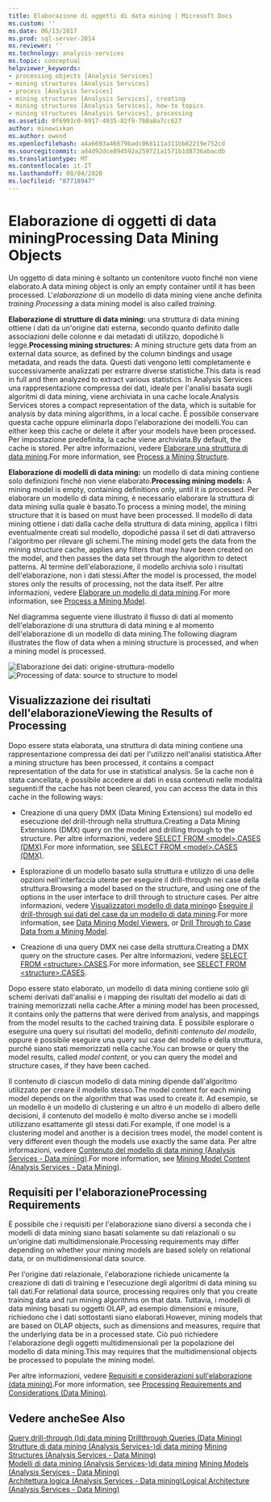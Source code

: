 ```yaml
---
title: Elaborazione di oggetti di data mining | Microsoft Docs
ms.custom: ''
ms.date: 06/13/2017
ms.prod: sql-server-2014
ms.reviewer: ''
ms.technology: analysis-services
ms.topic: conceptual
helpviewer_keywords:
- processing objects [Analysis Services]
- mining structures [Analysis Services]
- process [Analysis Services]
- mining structures [Analysis Services], creating
- mining structures [Analysis Services], how-to topics
- mining structures [Analysis Services], processing
ms.assetid: 0f6993c0-0917-4935-82f9-7b8a8a7cc627
author: minewiskan
ms.author: owend
ms.openlocfilehash: a4a6693a46679badc068111a311bb82219e752cd
ms.sourcegitcommit: ad4d92dce894592a259721a1571b1d8736abacdb
ms.translationtype: MT
ms.contentlocale: it-IT
ms.lasthandoff: 08/04/2020
ms.locfileid: "87718947"
---
```

# <a name="processing-data-mining-objects"></a><span data-ttu-id="da29f-102">Elaborazione di oggetti di data mining</span><span class="sxs-lookup"><span data-stu-id="da29f-102">Processing Data Mining Objects</span></span>
  <span data-ttu-id="da29f-103">Un oggetto di data mining è soltanto un contenitore vuoto finché non viene elaborato.</span><span class="sxs-lookup"><span data-stu-id="da29f-103">A data mining object is only an empty container until it has been processed.</span></span> <span data-ttu-id="da29f-104">L'*elaborazione* di un modello di data mining viene anche definita *training*.</span><span class="sxs-lookup"><span data-stu-id="da29f-104">*Processing* a data mining model is also called *training*.</span></span>  
  
 <span data-ttu-id="da29f-105">**Elaborazione di strutture di data mining:** una struttura di data mining ottiene i dati da un'origine dati esterna, secondo quanto definito dalle associazioni delle colonne e dai metadati di utilizzo, dopodiché li legge.</span><span class="sxs-lookup"><span data-stu-id="da29f-105">**Processing mining structures:** A mining structure gets data from an external data source, as defined by the column bindings and usage metadata, and reads the data.</span></span> <span data-ttu-id="da29f-106">Questi dati vengono letti completamente e successivamente analizzati per estrarre diverse statistiche.</span><span class="sxs-lookup"><span data-stu-id="da29f-106">This data is read in full and then analyzed to extract various statistics.</span></span> <span data-ttu-id="da29f-107">In Analysis Services una rappresentazione compressa dei dati, ideale per l'analisi basata sugli algoritmi di data mining, viene archiviata in una cache locale.</span><span class="sxs-lookup"><span data-stu-id="da29f-107">Analysis Services stores a compact representation of the data, which is suitable for analysis by data mining algorithms, in a local cache.</span></span> <span data-ttu-id="da29f-108">È possibile conservare questa cache oppure eliminarla dopo l'elaborazione dei modelli.</span><span class="sxs-lookup"><span data-stu-id="da29f-108">You can either keep this cache or delete it after your models have been processed.</span></span> <span data-ttu-id="da29f-109">Per impostazione predefinita, la cache viene archiviata.</span><span class="sxs-lookup"><span data-stu-id="da29f-109">By default, the cache is stored.</span></span> <span data-ttu-id="da29f-110">Per altre informazioni, vedere [Elaborare una struttura di data mining](process-a-mining-structure.md).</span><span class="sxs-lookup"><span data-stu-id="da29f-110">For more information, see [Process a Mining Structure](process-a-mining-structure.md).</span></span>  
  
 <span data-ttu-id="da29f-111">**Elaborazione di modelli di data mining:** un modello di data mining contiene solo definizioni finché non viene elaborato.</span><span class="sxs-lookup"><span data-stu-id="da29f-111">**Processing mining models:** A mining model is empty, containing definitions only, until it is processed.</span></span> <span data-ttu-id="da29f-112">Per elaborare un modello di data mining, è necessario elaborare la struttura di data mining sulla quale è basato.</span><span class="sxs-lookup"><span data-stu-id="da29f-112">To process a mining model, the mining structure that it is based on must have been processed.</span></span> <span data-ttu-id="da29f-113">Il modello di data mining ottiene i dati dalla cache della struttura di data mining, applica i filtri eventualmente creati sul modello, dopodiché passa il set di dati attraverso l'algoritmo per rilevare gli schemi.</span><span class="sxs-lookup"><span data-stu-id="da29f-113">The mining model gets the data from the mining structure cache, applies any filters that may have been created on the model, and then passes the data set through the algorithm to detect patterns.</span></span> <span data-ttu-id="da29f-114">Al termine dell'elaborazione, il modello archivia solo i risultati dell'elaborazione, non i dati stessi.</span><span class="sxs-lookup"><span data-stu-id="da29f-114">After the model is processed, the model stores only the results of processing, not the data itself.</span></span> <span data-ttu-id="da29f-115">Per altre informazioni, vedere [Elaborare un modello di data mining](process-a-mining-model.md).</span><span class="sxs-lookup"><span data-stu-id="da29f-115">For more information, see [Process a Mining Model](process-a-mining-model.md).</span></span>  
  
 <span data-ttu-id="da29f-116">Nel diagramma seguente viene illustrato il flusso di dati al momento dell'elaborazione di una struttura di data mining e al momento dell'elaborazione di un modello di data mining.</span><span class="sxs-lookup"><span data-stu-id="da29f-116">The following diagram illustrates the flow of data when a mining structure is processed, and when a mining model is processed.</span></span>  
  
 <span data-ttu-id="da29f-117">![Elaborazione dei dati: origine-struttura-modello](../media/dmcon-modelarch.gif "Elaborazione dei dati: origine-struttura-modello")</span><span class="sxs-lookup"><span data-stu-id="da29f-117">![Processing of data: source to structure to model](../media/dmcon-modelarch.gif "Processing of data: source to structure to model")</span></span>  
  
## <a name="viewing-the-results-of-processing"></a><span data-ttu-id="da29f-118">Visualizzazione dei risultati dell'elaborazione</span><span class="sxs-lookup"><span data-stu-id="da29f-118">Viewing the Results of Processing</span></span>  
 <span data-ttu-id="da29f-119">Dopo essere stata elaborata, una struttura di data mining contiene una rappresentazione compressa dei dati per l'utilizzo nell'analisi statistica.</span><span class="sxs-lookup"><span data-stu-id="da29f-119">After a mining structure has been processed, it contains a compact representation of the data for use in statistical analysis.</span></span> <span data-ttu-id="da29f-120">Se la cache non è stata cancellata, è possibile accedere ai dati in essa contenuti nelle modalità seguenti:</span><span class="sxs-lookup"><span data-stu-id="da29f-120">If the cache has not been cleared, you can access the data in this cache in the following ways:</span></span>  
  
-   <span data-ttu-id="da29f-121">Creazione di una query DMX (Data Mining Extensions) sul modello ed esecuzione del drill-through nella struttura.</span><span class="sxs-lookup"><span data-stu-id="da29f-121">Creating a Data Mining Extensions (DMX) query on the model and drilling through to the structure.</span></span> <span data-ttu-id="da29f-122">Per altre informazioni, vedere [SELECT FROM &#60;model&#62;.CASES &#40;DMX&#41;](/sql/dmx/select-from-model-content-dmx).</span><span class="sxs-lookup"><span data-stu-id="da29f-122">For more information, see [SELECT FROM &#60;model&#62;.CASES &#40;DMX&#41;](/sql/dmx/select-from-model-content-dmx).</span></span>  
  
-   <span data-ttu-id="da29f-123">Esplorazione di un modello basato sulla struttura e utilizzo di una delle opzioni nell'interfaccia utente per eseguire il drill-through nei case della struttura.</span><span class="sxs-lookup"><span data-stu-id="da29f-123">Browsing a model based on the structure, and using one of the options in the user interface to drill through to structure cases.</span></span> <span data-ttu-id="da29f-124">Per altre informazioni, vedere [Visualizzatori modello di data mining](data-mining-model-viewers.md)o [Eseguire il drill-through sui dati del case da un modello di data mining](drill-through-to-case-data-from-a-mining-model.md).</span><span class="sxs-lookup"><span data-stu-id="da29f-124">For more information, see [Data Mining Model Viewers](data-mining-model-viewers.md), or [Drill Through to Case Data from a Mining Model](drill-through-to-case-data-from-a-mining-model.md).</span></span>  
  
-   <span data-ttu-id="da29f-125">Creazione di una query DMX nei case della struttura.</span><span class="sxs-lookup"><span data-stu-id="da29f-125">Creating a DMX query on the structure cases.</span></span> <span data-ttu-id="da29f-126">Per altre informazioni, vedere [SELECT FROM &#60;structure&#62;.CASES](/sql/dmx/select-from-structure-cases).</span><span class="sxs-lookup"><span data-stu-id="da29f-126">For more information, see [SELECT FROM &#60;structure&#62;.CASES](/sql/dmx/select-from-structure-cases).</span></span>  
  
 <span data-ttu-id="da29f-127">Dopo essere stato elaborato, un modello di data mining contiene solo gli schemi derivati dall'analisi e i mapping dei risultati del modello ai dati di training memorizzati nella cache.</span><span class="sxs-lookup"><span data-stu-id="da29f-127">After a mining model has been processed, it contains only the patterns that were derived from analysis, and mappings from the model results to the cached training data.</span></span> <span data-ttu-id="da29f-128">È possibile esplorare o eseguire una query sui risultati del modello, definiti *contenuto del modello*, oppure è possibile eseguire una query sui case del modello e della struttura, purché siano stati memorizzati nella cache.</span><span class="sxs-lookup"><span data-stu-id="da29f-128">You can browse or query the model results, called *model content*, or you can query the model and structure cases, if they have been cached.</span></span>  
  
 <span data-ttu-id="da29f-129">Il contenuto di ciascun modello di data mining dipende dall'algoritmo utilizzato per creare il modello stesso.</span><span class="sxs-lookup"><span data-stu-id="da29f-129">The model content for each mining model depends on the algorithm that was used to create it.</span></span> <span data-ttu-id="da29f-130">Ad esempio, se un modello è un modello di clustering e un altro è un modello di albero delle decisioni, il contenuto del modello è molto diverso anche se i modelli utilizzano esattamente gli stessi dati.</span><span class="sxs-lookup"><span data-stu-id="da29f-130">For example, if one model is a clustering model and another is a decision trees model, the model content is very different even though the models use exactly the same data.</span></span> <span data-ttu-id="da29f-131">Per altre informazioni, vedere [Contenuto del modello di data mining &#40;Analysis Services - Data mining&#41;](mining-model-content-analysis-services-data-mining.md).</span><span class="sxs-lookup"><span data-stu-id="da29f-131">For more information, see [Mining Model Content &#40;Analysis Services - Data Mining&#41;](mining-model-content-analysis-services-data-mining.md).</span></span>  
  
## <a name="processing-requirements"></a><span data-ttu-id="da29f-132">Requisiti per l'elaborazione</span><span class="sxs-lookup"><span data-stu-id="da29f-132">Processing Requirements</span></span>  
 <span data-ttu-id="da29f-133">È possibile che i requisiti per l'elaborazione siano diversi a seconda che i modelli di data mining siano basati solamente su dati relazionali o su un'origine dati multidimensionale.</span><span class="sxs-lookup"><span data-stu-id="da29f-133">Processing requirements may differ depending on whether your mining models are based solely on relational data, or on multidimensional data source.</span></span>  
  
 <span data-ttu-id="da29f-134">Per l'origine dati relazionale, l'elaborazione richiede unicamente la creazione di dati di training e l'esecuzione degli algoritmi di data mining su tali dati.</span><span class="sxs-lookup"><span data-stu-id="da29f-134">For relational data source, processing requires only that you create training data and run mining algorithms on that data.</span></span> <span data-ttu-id="da29f-135">Tuttavia, i modelli di data mining basati su oggetti OLAP, ad esempio dimensioni e misure, richiedono che i dati sottostanti siano elaborati.</span><span class="sxs-lookup"><span data-stu-id="da29f-135">However, mining models that are based on OLAP objects, such as dimensions and measures, require that the underlying data be in a processed state.</span></span> <span data-ttu-id="da29f-136">Ciò può richiedere l'elaborazione degli oggetti multidimensionali per la popolazione del modello di data mining.</span><span class="sxs-lookup"><span data-stu-id="da29f-136">This may requires that the multidimensional objects be processed to populate the mining model.</span></span>  
  
 <span data-ttu-id="da29f-137">Per altre informazioni, vedere [Requisiti e considerazioni sull'elaborazione &#40;data mining&#41;](processing-requirements-and-considerations-data-mining.md).</span><span class="sxs-lookup"><span data-stu-id="da29f-137">For more information, see [Processing Requirements and Considerations &#40;Data Mining&#41;](processing-requirements-and-considerations-data-mining.md).</span></span>  
  
## <a name="see-also"></a><span data-ttu-id="da29f-138">Vedere anche</span><span class="sxs-lookup"><span data-stu-id="da29f-138">See Also</span></span>  
 <span data-ttu-id="da29f-139">[Query drill-through &#40;&#41;di data mining](drillthrough-queries-data-mining.md) </span><span class="sxs-lookup"><span data-stu-id="da29f-139">[Drillthrough Queries &#40;Data Mining&#41;](drillthrough-queries-data-mining.md) </span></span>  
 <span data-ttu-id="da29f-140">[Strutture di data mining &#40;Analysis Services-&#41;di data mining](mining-structures-analysis-services-data-mining.md) </span><span class="sxs-lookup"><span data-stu-id="da29f-140">[Mining Structures &#40;Analysis Services - Data Mining&#41;](mining-structures-analysis-services-data-mining.md) </span></span>  
 <span data-ttu-id="da29f-141">[Modelli di data mining &#40;Analysis Services-&#41;di data mining](mining-models-analysis-services-data-mining.md) </span><span class="sxs-lookup"><span data-stu-id="da29f-141">[Mining Models &#40;Analysis Services - Data Mining&#41;](mining-models-analysis-services-data-mining.md) </span></span>  
 [<span data-ttu-id="da29f-142">Architettura logica &#40;Analysis Services - Data mining&#41;</span><span class="sxs-lookup"><span data-stu-id="da29f-142">Logical Architecture &#40;Analysis Services - Data Mining&#41;</span></span>](logical-architecture-analysis-services-data-mining.md)  
  
  
